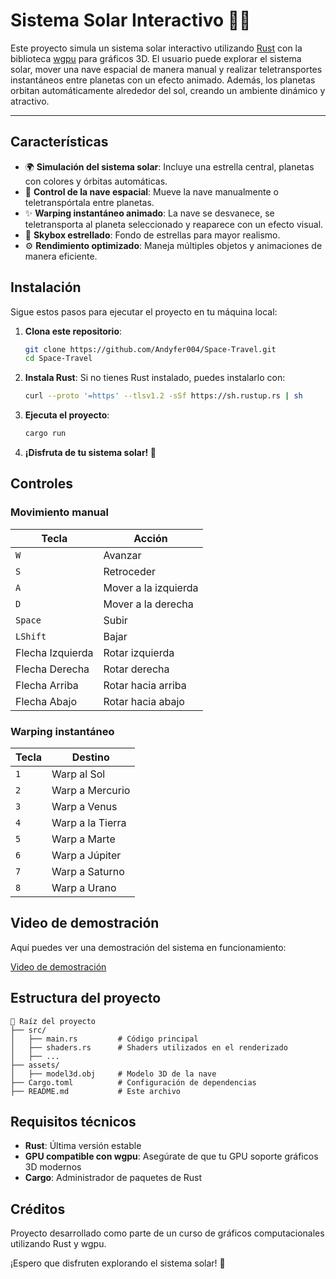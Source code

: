# Sistema Solar Interactivo 🌌🚀

Este proyecto simula un sistema solar interactivo utilizando [Rust](https://www.rust-lang.org/) con la biblioteca [wgpu](https://github.com/gfx-rs/wgpu) para gráficos 3D. El usuario puede explorar el sistema solar, mover una nave espacial de manera manual y realizar teletransportes instantáneos entre planetas con un efecto animado. Además, los planetas orbitan automáticamente alrededor del sol, creando un ambiente dinámico y atractivo.

---

## Características

- 🌍 **Simulación del sistema solar**: Incluye una estrella central, planetas con colores y órbitas automáticas.
- 🚀 **Control de la nave espacial**: Mueve la nave manualmente o teletranspórtala entre planetas.
- ✨ **Warping instantáneo animado**: La nave se desvanece, se teletransporta al planeta seleccionado y reaparece con un efecto visual.
- 🌌 **Skybox estrellado**: Fondo de estrellas para mayor realismo.
- ⚙️ **Rendimiento optimizado**: Maneja múltiples objetos y animaciones de manera eficiente.

## Instalación

Sigue estos pasos para ejecutar el proyecto en tu máquina local:

1. **Clona este repositorio**:
   ```bash
   git clone https://github.com/Andyfer004/Space-Travel.git
   cd Space-Travel
   ```

2. **Instala Rust**:
   Si no tienes Rust instalado, puedes instalarlo con:
   ```bash
   curl --proto '=https' --tlsv1.2 -sSf https://sh.rustup.rs | sh
   ```

3. **Ejecuta el proyecto**:
   ```bash
   cargo run
   ```

4. **¡Disfruta de tu sistema solar! 🌌**

## Controles

### Movimiento manual

| Tecla | Acción |
|-------|--------|
| `W` | Avanzar |
| `S` | Retroceder |
| `A` | Mover a la izquierda |
| `D` | Mover a la derecha |
| `Space` | Subir |
| `LShift` | Bajar |
| Flecha Izquierda | Rotar izquierda |
| Flecha Derecha | Rotar derecha |
| Flecha Arriba | Rotar hacia arriba |
| Flecha Abajo | Rotar hacia abajo |

### Warping instantáneo

| Tecla | Destino |
|-------|---------|
| `1` | Warp al Sol |
| `2` | Warp a Mercurio |
| `3` | Warp a Venus |
| `4` | Warp a la Tierra |
| `5` | Warp a Marte |
| `6` | Warp a Júpiter |
| `7` | Warp a Saturno |
| `8` | Warp a Urano |

## Video de demostración

Aquí puedes ver una demostración del sistema en funcionamiento:

[Video de demostración]([https://youtube.com/watch?v=<id-del-video>](https://youtu.be/dXPGvslMZzU))

## Estructura del proyecto

```
📁 Raíz del proyecto
├── src/
│   ├── main.rs         # Código principal
│   ├── shaders.rs      # Shaders utilizados en el renderizado
│   ├── ...
├── assets/
│   ├── model3d.obj     # Modelo 3D de la nave
├── Cargo.toml          # Configuración de dependencias
├── README.md           # Este archivo
```

## Requisitos técnicos

* **Rust**: Última versión estable
* **GPU compatible con wgpu**: Asegúrate de que tu GPU soporte gráficos 3D modernos
* **Cargo**: Administrador de paquetes de Rust

## Créditos

Proyecto desarrollado como parte de un curso de gráficos computacionales utilizando Rust y wgpu.

¡Espero que disfruten explorando el sistema solar! 🌠
